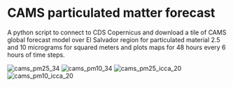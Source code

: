 # CAMS particulated matter forecast

A python script to connect to CDS Copernicus and download a tile of CAMS global forecast model over El Salvador region for particulated material 2.5 and 10 micrograms for squared meters and plots maps for 48 hours every 6 hours of time steps.

![cams_pm25_34](https://user-images.githubusercontent.com/18471059/219533500-cc1914d9-8738-4c31-bf24-b5ee21cb910c.png)
![cams_pm10_34](https://user-images.githubusercontent.com/18471059/219533516-4c9a7266-96a3-481d-ab69-cbfce07d4e9e.png)
![cams_pm25_icca_20](https://user-images.githubusercontent.com/18471059/219533543-89869ab9-7f50-44e7-833a-7b76a525faaf.png)
![cams_pm10_icca_20](https://user-images.githubusercontent.com/18471059/219533580-34cd3ae2-8853-4465-96fd-25debd357c3a.png)
